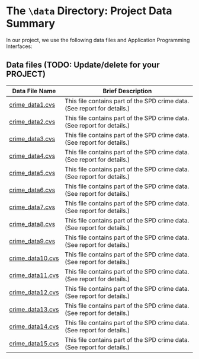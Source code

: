 # The `\data` Directory: Project Data Summary 

In our project, we use the following data files and Application Programming Interfaces:

## Data files (TODO: Update/delete for your PROJECT)
|Data File Name | Brief Description|
|---------------| -----------------|
|[crime_data1.cvs](./example.csv) | This file contains part of the SPD crime data. (See report for details.)
|[crime_data2.cvs](./example.csv) | This file contains part of the SPD crime data. (See report for details.)
|[crime_data3.cvs](./example.csv) | This file contains part of the SPD crime data. (See report for details.)
|[crime_data4.cvs](./example.csv) | This file contains part of the SPD crime data. (See report for details.)
|[crime_data5.cvs](./example.csv) | This file contains part of the SPD crime data. (See report for details.)
|[crime_data6.cvs](./example.csv) | This file contains part of the SPD crime data. (See report for details.)
|[crime_data7.cvs](./example.csv) | This file contains part of the SPD crime data. (See report for details.)
|[crime_data8.cvs](./example.csv) | This file contains part of the SPD crime data. (See report for details.)
|[crime_data9.cvs](./example.csv) | This file contains part of the SPD crime data. (See report for details.)
|[crime_data10.cvs](./example.csv) | This file contains part of the SPD crime data. (See report for details.)
|[crime_data11.cvs](./example.csv) | This file contains part of the SPD crime data. (See report for details.)
|[crime_data12.cvs](./example.csv) | This file contains part of the SPD crime data. (See report for details.)
|[crime_data13.cvs](./example.csv) | This file contains part of the SPD crime data. (See report for details.)
|[crime_data14.cvs](./example.csv) | This file contains part of the SPD crime data. (See report for details.)
|[crime_data15.cvs](./example.csv) | This file contains part of the SPD crime data. (See report for details.)